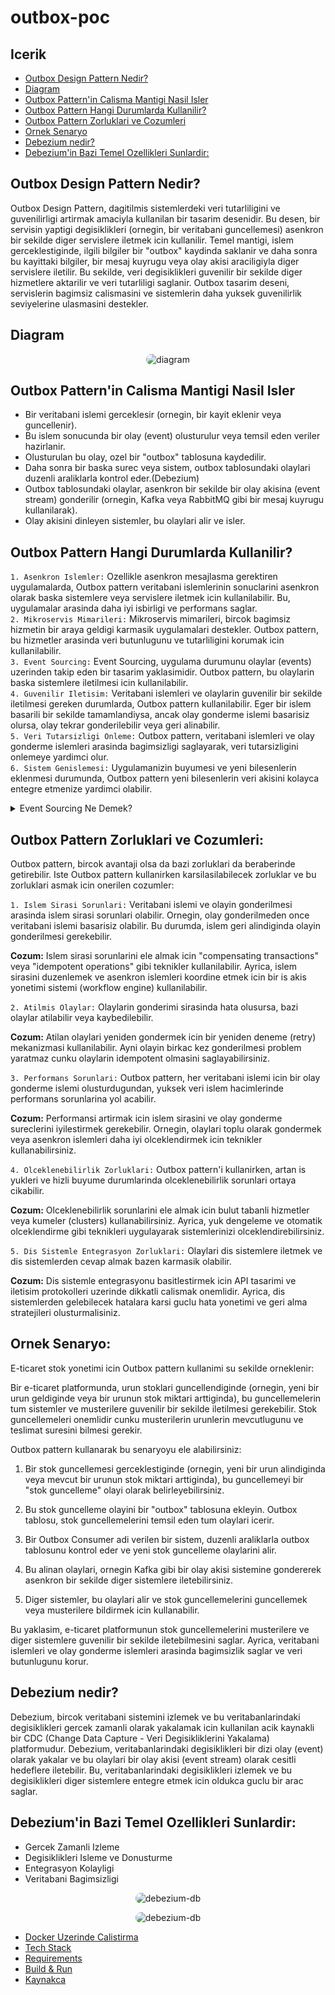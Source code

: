 # outbox-poc

## Icerik

- [Outbox Design Pattern Nedir?](#outbox-design-pattern-nedir)
- [Diagram](#diagram)
- [Outbox Pattern'in Calisma Mantigi Nasil Isler](#outbox-patternin-calisma-mantigi-nasil-isler)
- [Outbox Pattern Hangi Durumlarda Kullanilir?](#outbox-pattern-hangi-durumlarda-kullanilir)
- [Outbox Pattern Zorluklari ve Cozumleri](#outbox-pattern-zorluklari-ve-cozumleri)
- [Ornek Senaryo](#ornek-senaryo)
- [Debezium nedir?](#debezium-nedir)
- [Debezium'in Bazi Temel Ozellikleri Sunlardir:](#debeziumin-bazi-temel-ozellikleri-sunlardir)

## Outbox Design Pattern Nedir?

Outbox Design Pattern, dagitilmis sistemlerdeki veri tutarliligini ve guvenilirligi artirmak amaciyla kullanilan bir
tasarim desenidir. Bu desen, bir servisin yaptigi degisiklikleri (ornegin, bir veritabani guncellemesi) asenkron bir
sekilde diger servislere iletmek icin kullanilir. Temel mantigi, islem gerceklestiginde, ilgili bilgiler bir "outbox"
kaydinda saklanir ve daha sonra bu kayittaki bilgiler, bir mesaj kuyrugu veya olay akisi araciligiyla diger servislere
iletilir.
Bu sekilde, veri degisiklikleri guvenilir bir sekilde diger hizmetlere aktarilir ve veri tutarliligi saglanir. Outbox
tasarim deseni,
servislerin bagimsiz calismasini ve sistemlerin daha yuksek guvenilirlik seviyelerine ulasmasini destekler.

## Diagram

<p align="center">
    <img src="png/diagram.png" alt="diagram" width="%100" height="%100" style="border-radius: 20px">
</p>

## Outbox Pattern'in Calisma Mantigi Nasil Isler

- Bir veritabani islemi gerceklesir (ornegin, bir kayit eklenir veya guncellenir).
- Bu islem sonucunda bir olay (event) olusturulur veya temsil eden veriler hazirlanir.
- Olusturulan bu olay, ozel bir "outbox" tablosuna kaydedilir.
- Daha sonra bir baska surec veya sistem, outbox tablosundaki olaylari duzenli araliklarla kontrol eder.(Debezium)
- Outbox tablosundaki olaylar, asenkron bir sekilde bir olay akisina (event stream) gonderilir (ornegin, Kafka veya
  RabbitMQ gibi bir mesaj kuyrugu kullanilarak).
- Olay akisini dinleyen sistemler, bu olaylari alir ve isler.

## Outbox Pattern Hangi Durumlarda Kullanilir?

`1. Asenkron Islemler:` Ozellikle asenkron mesajlasma gerektiren uygulamalarda, Outbox pattern veritabani islemlerinin
sonuclarini asenkron olarak baska sistemlere veya servislere iletmek icin kullanilabilir. Bu, uygulamalar arasinda daha
iyi isbirligi ve performans saglar.
</br>
`2. Mikroservis Mimarileri:` Mikroservis mimarileri, bircok bagimsiz hizmetin bir araya geldigi karmasik uygulamalari
destekler. Outbox pattern, bu hizmetler arasinda veri butunlugunu ve tutarliligini korumak icin kullanilabilir.
</br>
`3. Event Sourcing:` Event Sourcing, uygulama durumunu olaylar (events) uzerinden takip eden bir tasarim yaklasimidir.
Outbox pattern, bu olaylarin baska sistemlere iletilmesi icin kullanilabilir.
</br>
`4. Guvenilir Iletisim:` Veritabani islemleri ve olaylarin guvenilir bir sekilde iletilmesi gereken durumlarda, Outbox
pattern kullanilabilir. Eger bir islem basarili bir sekilde tamamlandiysa, ancak olay gonderme islemi basarisiz olursa,
olay tekrar gonderilebilir veya geri alinabilir.
</br>
`5. Veri Tutarsizligi Onleme:` Outbox pattern, veritabani islemleri ve olay gonderme islemleri arasinda bagimsizligi
saglayarak, veri tutarsizligini onlemeye yardimci olur.
</br>
`6. Sistem Genislemesi:` Uygulamanizin buyumesi ve yeni bilesenlerin eklenmesi durumunda, Outbox pattern yeni
bilesenlerin veri akisini kolayca entegre etmenize yardimci olabilir.
</br>


<details>
<summary>Event Sourcing Ne Demek?</summary>
Event Sourcing, bir yazilim uygulamasinin durumunu ve verisini olaylar (events) uzerinden takip etmek ve bu olaylari bir 
kayit mekanizmasiyla saklamak icin kullanilan bir yazilim tasarim yaklasimidir. Geleneksel veritabani yontemlerinden farkli olarak,
Event Sourcing, tum uygulama durumu degisikliklerini olaylar olarak kaydeder ve bu olaylari kronolojik bir sira ile saklar.
</details>

## Outbox Pattern Zorluklari ve Cozumleri:

Outbox pattern, bircok avantaji olsa da bazi zorluklari da beraberinde getirebilir. Iste Outbox pattern kullanirken
karsilasilabilecek zorluklar ve bu zorluklari asmak icin onerilen cozumler:

`1. Islem Sirasi Sorunlari:` Veritabani islemi ve olayin gonderilmesi arasinda islem sirasi sorunlari olabilir.
Ornegin, olay gonderilmeden once veritabani islemi basarisiz olabilir. Bu durumda, islem geri alindiginda olayin
gonderilmesi gerekebilir.

**Cozum:** Islem sirasi sorunlarini ele almak icin "compensating transactions" veya "idempotent operations" gibi
teknikler kullanilabilir. Ayrica, islem sirasini duzenlemek ve asenkron islemleri koordine etmek icin bir is akis
yonetimi sistemi (workflow engine) kullanilabilir.

`2. Atilmis Olaylar:` Olaylarin gonderimi sirasinda hata olusursa, bazi olaylar atilabilir veya kaybedilebilir.

**Cozum:** Atilan olaylari yeniden gondermek icin bir yeniden deneme (retry) mekanizmasi kullanilabilir. Ayni olayin
birkac kez gonderilmesi problem yaratmaz cunku olaylarin idempotent olmasini saglayabilirsiniz.

`3. Performans Sorunlari:` Outbox pattern, her veritabani islemi icin bir olay gonderme islemi olusturdugundan, yuksek
veri islem hacimlerinde performans sorunlarina yol acabilir.

**Cozum:** Performansi artirmak icin islem sirasini ve olay gonderme sureclerini iyilestirmek gerekebilir. Ornegin,
olaylari toplu olarak gondermek veya asenkron islemleri daha iyi olceklendirmek icin teknikler kullanabilirsiniz.

`4. Olceklenebilirlik Zorluklari:` Outbox pattern'i kullanirken, artan is yukleri ve hizli buyume durumlarinda
olceklenebilirlik sorunlari ortaya cikabilir.

**Cozum:** Olceklenebilirlik sorunlarini ele almak icin bulut tabanli hizmetler veya kumeler (clusters)
kullanabilirsiniz. Ayrica, yuk dengeleme ve otomatik olceklendirme gibi teknikleri uygulayarak sistemlerinizi
olceklendirebilirsiniz.

`5. Dis Sistemle Entegrasyon Zorluklari:` Olaylari dis sistemlere iletmek ve dis sistemlerden cevap almak bazen
karmasik olabilir.

**Cozum:** Dis sistemle entegrasyonu basitlestirmek icin API tasarimi ve iletisim protokolleri uzerinde dikkatli
calismak onemlidir. Ayrica, dis sistemlerden gelebilecek hatalara karsi guclu hata yonetimi ve geri alma stratejileri
olusturmalisiniz.

## Ornek Senaryo:

E-ticaret stok yonetimi icin Outbox pattern kullanimi su sekilde orneklenir:

Bir e-ticaret platformunda, urun stoklari guncellendiginde (ornegin, yeni bir urun geldiginde veya bir urunun stok
miktari arttiginda), bu guncellemelerin tum sistemler ve musterilere guvenilir bir sekilde iletilmesi gerekebilir. Stok
guncellemeleri onemlidir cunku musterilerin urunlerin mevcutlugunu ve teslimat suresini bilmesi gerekir.

Outbox pattern kullanarak bu senaryoyu ele alabilirsiniz:

1. Bir stok guncellemesi gerceklestiginde (ornegin, yeni bir urun alindiginda veya mevcut bir urunun stok miktari
   arttiginda), bu guncellemeyi bir "stok guncelleme" olayi olarak belirleyebilirsiniz.

2. Bu stok guncelleme olayini bir "outbox" tablosuna ekleyin. Outbox tablosu, stok guncellemelerini temsil eden tum
   olaylari icerir.

3. Bir Outbox Consumer adi verilen bir sistem, duzenli araliklarla outbox tablosunu kontrol eder ve yeni stok guncelleme
   olaylarini alir.

4. Bu alinan olaylari, ornegin Kafka gibi bir olay akisi sistemine gondererek asenkron bir sekilde diger sistemlere
   iletebilirsiniz.

5. Diger sistemler, bu olaylari alir ve stok guncellemelerini guncellemek veya musterilere bildirmek icin kullanabilir.

Bu yaklasim, e-ticaret platformunun stok guncellemelerini musterilere ve diger sistemlere guvenilir bir sekilde
iletebilmesini saglar. Ayrica, veritabani islemleri ve olay gonderme islemleri arasinda bagimsizlik saglar ve veri
butunlugunu korur.

## Debezium nedir?

Debezium, bircok veritabani sistemini izlemek ve bu veritabanlarindaki degisiklikleri gercek zamanli olarak yakalamak
icin kullanilan acik kaynakli bir CDC (Change Data Capture - Veri Degisikliklerini Yakalama) platformudur. Debezium,
veritabanlarindaki degisiklikleri bir dizi olay (event) olarak yakalar ve bu olaylari bir olay akisi (event stream)
olarak cesitli hedeflere iletebilir. Bu, veritabanlarindaki degisiklikleri izlemek ve bu degisiklikleri diger sistemlere
entegre etmek icin oldukca guclu bir arac saglar.

## Debezium'in Bazi Temel Ozellikleri Sunlardir:

- Gercek Zamanli Izleme
- Degisiklikleri Isleme ve Donusturme
- Entegrasyon Kolayligi
- Veritabani Bagimsizligi

<p align="center">
    <img src="png/debezium-db.png" alt="debezium-db" width="%100" height="%100" style="border-radius: 20px">
</p>

<p align="center">
    <img src="png/debezium-db-2.png" alt="debezium-db" width="%100" height="%100" style="border-radius: 20px">
</p>


- [Docker Uzerinde Calistirma](#docker-uzerinde-calistirma)
- [Tech Stack](#tech-stack)
- [Requirements](#requirements)
- [Build & Run](#build--run)
- [Kaynakca](#kaynakca)